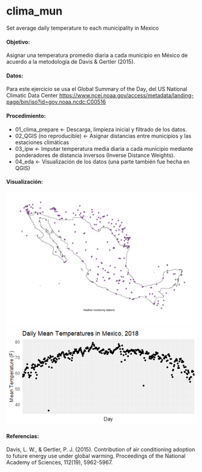 # clima_mun
Set average daily temperature to each municipality in Mexico

#### Objetivo:
Asignar una temperatura promedio diaria a cada municipio en México de acuerdo a la metodología de Davis & Gertler (2015).

#### Datos:
Para este ejercicio se usa el Global Summary of the Day, del US National Climatic Data Center https://www.ncei.noaa.gov/access/metadata/landing-page/bin/iso?id=gov.noaa.ncdc:C00516

#### Procedimiento:

* 01_clima_prepare <- Descarga, limpieza inicial y filtrado de los datos.
* 02_QGIS (no reproducible) <- Asignar distancias entre municipios y las estaciones climáticas
* 03_ipw <- Imputar temperatura media diaria a cada municipio mediante ponderadores de distancia inversos (Inverse Distance Weights).
* 04_eda <- Visualización de los datos (una parte también fue hecha en QGIS)

#### Visualización:

<img src="img/climate_stations.png" width="1048">

<img src="img/mean_temp.png" width="720">

#### Referencias:
Davis, L. W., & Gertler, P. J. (2015). Contribution of air conditioning adoption to future energy use under global warming. Proceedings of the National Academy of Sciences, 112(19), 5962-5967.
